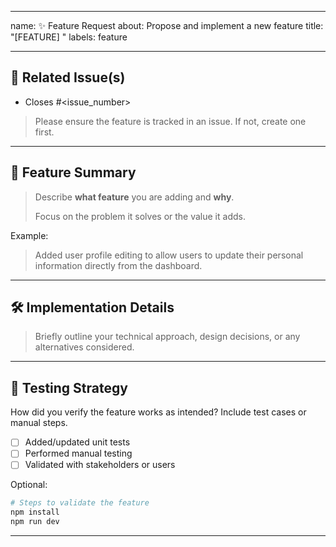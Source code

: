 <!-- Propose and implement a new feature -->
---
name: ✨ Feature Request
about: Propose and implement a new feature
title: "[FEATURE] <short summary>"
labels: feature

---

## 🔗 Related Issue(s)

- Closes #<issue_number>  

> Please ensure the feature is tracked in an issue. If not, create one first.

---

## 📝 Feature Summary

> Describe **what feature** you are adding and **why**.
>
> Focus on the problem it solves or the value it adds.

Example:
> Added user profile editing to allow users to update their personal information directly from the dashboard.

---

## 🛠️ Implementation Details

> Briefly outline your technical approach, design decisions, or any alternatives considered.

---

## 🧪 Testing Strategy

How did you verify the feature works as intended? Include test cases or manual steps.

- [ ] Added/updated unit tests
- [ ] Performed manual testing
- [ ] Validated with stakeholders or users

Optional:

```bash
# Steps to validate the feature
npm install
npm run dev
```

---
